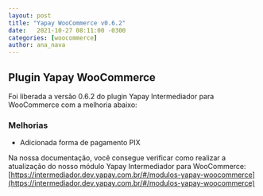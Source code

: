 ```yaml
---
layout: post
title: "Yapay WooCommerce v0.6.2"
date:   2021-10-27 08:11:00 -0300
categories: [woocommerce]
author: ana_nava
---
```


## Plugin Yapay WooCommerce 

Foi liberada a versão 0.6.2 do plugin Yapay Intermediador para WooCommerce com a melhoria abaixo:

<!-- more -->

### **Melhorias**

* Adicionada forma de pagamento PIX





Na nossa documentação, você consegue verificar como realizar a atualização do nosso módulo Yapay Intermediador para WooCommerce: [https://intermediador.dev.yapay.com.br/#/modulos-yapay-woocommerce](https://intermediador.dev.yapay.com.br/#/modulos-yapay-woocommerce)


